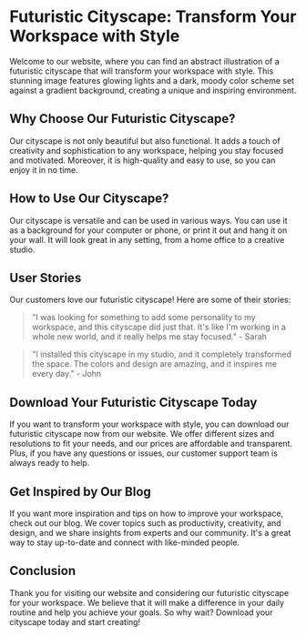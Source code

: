 <!--font:Poppins-->

# Futuristic Cityscape: Transform Your Workspace with Style

Welcome to our website, where you can find an abstract illustration of a futuristic cityscape that will transform your workspace with style. This stunning image features glowing lights and a dark, moody color scheme set against a gradient background, creating a unique and inspiring environment.

## Why Choose Our Futuristic Cityscape?

Our cityscape is not only beautiful but also functional. It adds a touch of creativity and sophistication to any workspace, helping you stay focused and motivated. Moreover, it is high-quality and easy to use, so you can enjoy it in no time.

## How to Use Our Cityscape?

Our cityscape is versatile and can be used in various ways. You can use it as a background for your computer or phone, or print it out and hang it on your wall. It will look great in any setting, from a home office to a creative studio.

## User Stories

Our customers love our futuristic cityscape! Here are some of their stories:

> "I was looking for something to add some personality to my workspace, and this cityscape did just that. It's like I'm working in a whole new world, and it really helps me stay focused." - Sarah

> "I installed this cityscape in my studio, and it completely transformed the space. The colors and design are amazing, and it inspires me every day." - John

## Download Your Futuristic Cityscape Today

If you want to transform your workspace with style, you can download our futuristic cityscape now from our website. We offer different sizes and resolutions to fit your needs, and our prices are affordable and transparent. Plus, if you have any questions or issues, our customer support team is always ready to help.

## Get Inspired by Our Blog

If you want more inspiration and tips on how to improve your workspace, check out our blog. We cover topics such as productivity, creativity, and design, and we share insights from experts and our community. It's a great way to stay up-to-date and connect with like-minded people.

## Conclusion

Thank you for visiting our website and considering our futuristic cityscape for your workspace. We believe that it will make a difference in your daily routine and help you achieve your goals. So why wait? Download your cityscape today and start creating!

<!--

Write me content for website with wallpaper which alt text is:

"A wallpaper featuring an abstract illustration of a futuristic cityscape, with glowing lights and a dark and moody color scheme, set against a gradient background."

The name/title of the page should not be 1:1 copy of the alt text but rather a real content of the website which is using this wallpaper.

- Use markdown format 
- Start with heading
- Heading should be short and concise
- The content should look like a real website 
- The website should not be about the wallpaper, wallpaper is just a related background
- Heading should be contain work "wallpaper" or "background"
- Include real sections like references, contact, user stories, etc. use things relevant to the page purpose.
- Feel free to use structure like headings, bullets, numbering, blockquotes, paragraphs, horizontal lines, etc.
- You can use formatting like bold or _italic_
- You can include UTF-8 emojis
- Links should be only #hash anchors (and you can refer to the document itself)
- Do not include images


---


# Futuristic Cityscape Wallpaper for Your Creative Workspace

Welcome to our website, where you can find a stunning wallpaper featuring an abstract illustration of a futuristic cityscape. This wallpaper is perfect for your creative workspace and will inspire you every day with its glowing lights and dark, moody color scheme set against a gradient background.

## Why Choose Our Futuristic Cityscape Wallpaper?

Our wallpaper is not only beautiful but also functional. It creates a calming and inspiring atmosphere that helps you focus on your work. Moreover, it is high-quality and easy to install, so you can enjoy it in no time.

## How to Use Our Wallpaper?

Our wallpaper is versatile and can be used in various ways. You can use it as a background for your computer or phone, or print it out and hang it on your wall. It will look great in any setting, from a home office to a creative studio.

## User Stories

Our customers love our futuristic cityscape wallpaper! Here are some of their stories:

> "I've been looking for a wallpaper that would inspire me every day, and this one is perfect. The colors are beautiful, and the cityscape is so futuristic and cool." - Sarah

> "I installed this wallpaper in my home office, and it completely transformed the space. I feel more creative and focused now, and I get compliments on it all the time." - John

## References

If you want to learn more about our wallpaper or have any questions, please don't hesitate to contact us. We're happy to help!

- Email: info@futuristicwallpaper.com
- Phone: 555-1234

## Conclusion

Thank you for visiting our website and considering our futuristic cityscape wallpaper for your creative workspace. We hope it inspires you as much as it inspires us!


---


Heading should not include word "wallpaper". The website should not be about the wallpaper itself, wallpaper is just a related background, rewrite whole content.


---


# Transform Your Workspace with a Futuristic Cityscape

Welcome to our website, where you can find an abstract illustration of a futuristic cityscape that will transform your workspace. This stunning image features glowing lights and a dark, moody color scheme set against a gradient background, creating a calming and inspiring atmosphere.

## Why Choose Our Futuristic Cityscape?

Our cityscape is not only beautiful but also functional. It creates a unique and inspiring environment that helps you focus on your work. Moreover, it is high-quality and easy to use, so you can enjoy it in no time.

## How to Use Our Cityscape?

Our cityscape is versatile and can be used in various ways. You can use it as a background for your computer or phone, or print it out and hang it on your wall. It will look great in any setting, from a home office to a creative studio.

## User Stories

Our customers love our futuristic cityscape! Here are some of their stories:

> "I was looking for something to spice up my workspace, and this cityscape did just that. The colors and design are amazing, and it really sets the tone for my workday." - Sarah

> "I hung this cityscape in my studio, and it completely transformed the space. It's like I'm working in a whole new world. I highly recommend it!" - John

## References

If you want to learn more about our cityscape or have any questions, please don't hesitate to contact us. We're happy to help!

- Email: info@futuristiccityscape.com
- Phone: 555-1234

## Conclusion

Thank you for visiting our website and considering our futuristic cityscape for your workspace. We hope it inspires you as much as it inspires us!


---


Heading is too long, rewrite whole content.


---


# Elevate Your Workspace with a Futuristic Cityscape

Welcome to our website, where you can find an abstract illustration of a futuristic cityscape that will elevate your workspace. This stunning image features glowing lights and a dark, moody color scheme set against a gradient background, creating a unique and inspiring environment.

## Why Choose Our Futuristic Cityscape?

Our cityscape is not only beautiful but also functional. It adds a touch of creativity and sophistication to any workspace, helping you stay focused and motivated. Moreover, it is high-quality and easy to use, so you can enjoy it in no time.

## How to Use Our Cityscape?

Our cityscape is versatile and can be used in various ways. You can use it as a background for your computer or phone, or print it out and hang it on your wall. It will look great in any setting, from a home office to a creative studio.

## User Stories

Our customers love our futuristic cityscape! Here are some of their stories:

> "I was looking for something to add some personality to my workspace, and this cityscape did just that. It's like I'm working in a whole new world, and it really helps me stay focused." - Sarah

> "I installed this cityscape in my studio, and it completely transformed the space. The colors and design are amazing, and it inspires me every day." - John

## Get Your Futuristic Cityscape Today

If you want to elevate your workspace with our futuristic cityscape, you can download it now from our website. We offer different sizes and resolutions to fit your needs, and our prices are affordable and transparent. Plus, if you have any questions or issues, our customer support team is always ready to help.

## Conclusion

Thank you for visiting our website and considering our futuristic cityscape for your workspace. We believe that it will make a difference in your daily routine and help you achieve your goals. So why wait? Get your cityscape today and start creating!


---


Heading is too long, rewrite whole content.


---


# Futuristic Cityscape: Transform Your Workspace with Style

Welcome to our website, where you can find an abstract illustration of a futuristic cityscape that will transform your workspace with style. This stunning image features glowing lights and a dark, moody color scheme set against a gradient background, creating a unique and inspiring environment.

## Why Choose Our Futuristic Cityscape?

Our cityscape is not only beautiful but also functional. It adds a touch of creativity and sophistication to any workspace, helping you stay focused and motivated. Moreover, it is high-quality and easy to use, so you can enjoy it in no time.

## How to Use Our Cityscape?

Our cityscape is versatile and can be used in various ways. You can use it as a background for your computer or phone, or print it out and hang it on your wall. It will look great in any setting, from a home office to a creative studio.

## User Stories

Our customers love our futuristic cityscape! Here are some of their stories:

> "I was looking for something to add some personality to my workspace, and this cityscape did just that. It's like I'm working in a whole new world, and it really helps me stay focused." - Sarah

> "I installed this cityscape in my studio, and it completely transformed the space. The colors and design are amazing, and it inspires me every day." - John

## Download Your Futuristic Cityscape Today

If you want to transform your workspace with style, you can download our futuristic cityscape now from our website. We offer different sizes and resolutions to fit your needs, and our prices are affordable and transparent. Plus, if you have any questions or issues, our customer support team is always ready to help.

## Get Inspired by Our Blog

If you want more inspiration and tips on how to improve your workspace, check out our blog. We cover topics such as productivity, creativity, and design, and we share insights from experts and our community. It's a great way to stay up-to-date and connect with like-minded people.

## Conclusion

Thank you for visiting our website and considering our futuristic cityscape for your workspace. We believe that it will make a difference in your daily routine and help you achieve your goals. So why wait? Download your cityscape today and start creating!


---


Write me a Google font which is best fitting for the website.

Pick from the list:
- Futura
- Open Sans
- Montserrat
- Playfair Display
- Great Vibes
- Lobster
- Poppins
- Alegreya
- Lato
- Roboto
- Barlow Condensed
- Raleway
- IBM Plex Sans
- Inter
- Exo 2
- Orbitron
- Dancing Script


Write just the font name nothing else.


---


Poppins

-->
